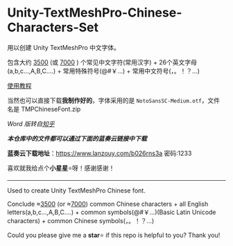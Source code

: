 # Unity-TextMeshPro-Chinese-Characters-Set

用以创建 Unity TextMeshPro 中文字体。

包含大约 [3500](/3500汉字+符号+英文字符集.txt) (或 [7000](/7000汉字+符号+英文字符集.txt) ) 个常见中文字符(常用汉字) + 26个英文字母(a,b,c...,A,B,C....) + 常用特殊符号(@#￥...) + 常用中文符号(，。！？...)

[使用教程](https://blog.csdn.net/qq_37454669/article/details/121128100)

当然也可以直接下载**我制作好的**，字体采用的是 `NotoSansSC-Medium.otf`，文件名是 TMPChineseFont.zip

*Word 版转自[知乎](https://zhuanlan.zhihu.com/p/109593054)*

***本仓库中的文件都可以通过下面的蓝奏云链接中下载***

**蓝奏云下载地址**：<https://www.lanzouy.com/b026rns3a> 密码:1233

喜欢就我给点个**小星星**⭐呀！感谢感谢！

---

Used to create Unity TextMeshPro Chinese font.

Conclude &approx;[3500](/3500汉字+符号+英文字符集.txt) (or &approx;[7000](/7000汉字+符号+英文字符集.txt)) common Chinese characters + all English letters(a,b,c...,A,B,C....) + common symbols(@#￥...)(Basic Latin Unicode characters) + common Chinese symbols(，。！？...)

Could you please give me a **star**⭐ if this repo is helpful to you? Thank you!
